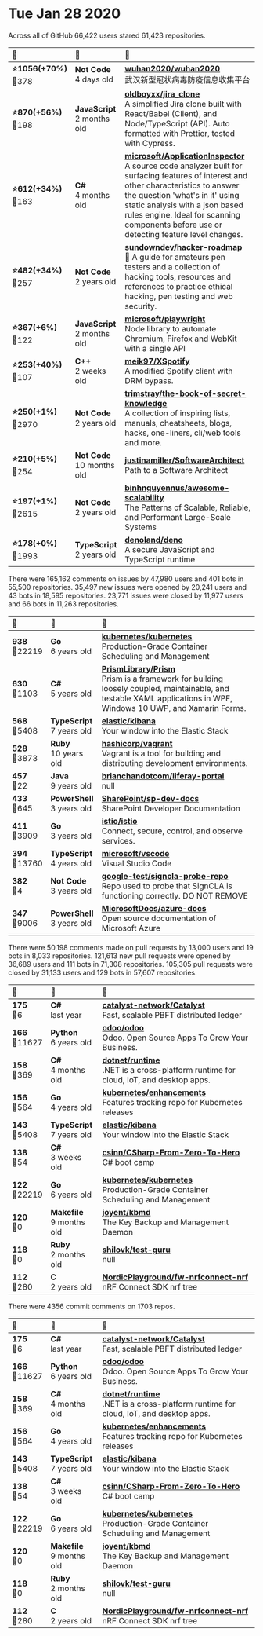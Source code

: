 # Tue Jan 28 2020

Across all of GitHub 66,422 users stared 
61,423 repositories. 

| :page_with_curl: | :calendar: | :page_with_curl: |
| :--- | :--- | :--- |
| **:star:1056(+70%)**<br>:twisted_rightwards_arrows:378 | **Not Code**<br>4 days old | **[wuhan2020/wuhan2020](https://github.com/wuhan2020/wuhan2020)**<br>武汉新型冠状病毒防疫信息收集平台 |
| **:star:870(+56%)**<br>:twisted_rightwards_arrows:198 | **JavaScript**<br>2 months old | **[oldboyxx/jira_clone](https://github.com/oldboyxx/jira_clone)**<br>A simplified Jira clone built with React/Babel (Client), and Node/TypeScript (API). Auto formatted with Prettier, tested with Cypress. |
| **:star:612(+34%)**<br>:twisted_rightwards_arrows:163 | **C#**<br>4 months old | **[microsoft/ApplicationInspector](https://github.com/microsoft/ApplicationInspector)**<br>A source code analyzer built for surfacing features of interest and other characteristics to answer the question 'what's in it' using static analysis with a json based rules engine. Ideal for scanning components before use or detecting feature level changes. |
| **:star:482(+34%)**<br>:twisted_rightwards_arrows:257 | **Not Code**<br>2 years old | **[sundowndev/hacker-roadmap](https://github.com/sundowndev/hacker-roadmap)**<br>:pushpin: A guide for amateurs pen testers and a collection of hacking tools, resources and references to practice ethical hacking, pen testing and web security. |
| **:star:367(+6%)**<br>:twisted_rightwards_arrows:122 | **JavaScript**<br>2 months old | **[microsoft/playwright](https://github.com/microsoft/playwright)**<br>Node library to automate Chromium, Firefox and WebKit with a single API |
| **:star:253(+40%)**<br>:twisted_rightwards_arrows:107 | **C++**<br>2 weeks old | **[meik97/XSpotify](https://github.com/meik97/XSpotify)**<br>A modified Spotify client with DRM bypass. |
| **:star:250(+1%)**<br>:twisted_rightwards_arrows:2970 | **Not Code**<br>2 years old | **[trimstray/the-book-of-secret-knowledge](https://github.com/trimstray/the-book-of-secret-knowledge)**<br>A collection of inspiring lists, manuals, cheatsheets, blogs, hacks, one-liners, cli/web tools and more. |
| **:star:210(+5%)**<br>:twisted_rightwards_arrows:254 | **Not Code**<br>10 months old | **[justinamiller/SoftwareArchitect](https://github.com/justinamiller/SoftwareArchitect)**<br>Path to a Software Architect |
| **:star:197(+1%)**<br>:twisted_rightwards_arrows:2615 | **Not Code**<br>2 years old | **[binhnguyennus/awesome-scalability](https://github.com/binhnguyennus/awesome-scalability)**<br>The Patterns of Scalable, Reliable, and Performant Large-Scale Systems |
| **:star:178(+0%)**<br>:twisted_rightwards_arrows:1993 | **TypeScript**<br>2 years old | **[denoland/deno](https://github.com/denoland/deno)**<br>A secure JavaScript and TypeScript runtime |

There were 165,162 comments on issues by 47,980 users and 401 bots in 55,500 repositories.
35,497 new issues were opened by 20,241 users and 43 bots in 18,595 repositories.
23,771 issues were closed by 11,977 users and 66 bots in 11,263 repositories.

| :speech_balloon: | :calendar: | :page_with_curl: |
| :--- | :--- | :--- |
| **938**<br>:twisted_rightwards_arrows:22219 | **Go**<br>6 years old | **[kubernetes/kubernetes](https://github.com/kubernetes/kubernetes)**<br>Production-Grade Container Scheduling and Management |
| **630**<br>:twisted_rightwards_arrows:1103 | **C#**<br>5 years old | **[PrismLibrary/Prism](https://github.com/PrismLibrary/Prism)**<br>Prism is a framework for building loosely coupled, maintainable, and testable XAML applications in WPF, Windows 10 UWP, and Xamarin Forms. |
| **568**<br>:twisted_rightwards_arrows:5408 | **TypeScript**<br>7 years old | **[elastic/kibana](https://github.com/elastic/kibana)**<br>Your window into the Elastic Stack |
| **528**<br>:twisted_rightwards_arrows:3873 | **Ruby**<br>10 years old | **[hashicorp/vagrant](https://github.com/hashicorp/vagrant)**<br>Vagrant is a tool for building and distributing development environments. |
| **457**<br>:twisted_rightwards_arrows:22 | **Java**<br>9 years old | **[brianchandotcom/liferay-portal](https://github.com/brianchandotcom/liferay-portal)**<br>null |
| **433**<br>:twisted_rightwards_arrows:645 | **PowerShell**<br>3 years old | **[SharePoint/sp-dev-docs](https://github.com/SharePoint/sp-dev-docs)**<br>SharePoint Developer Documentation |
| **411**<br>:twisted_rightwards_arrows:3909 | **Go**<br>3 years old | **[istio/istio](https://github.com/istio/istio)**<br>Connect, secure, control, and observe services. |
| **394**<br>:twisted_rightwards_arrows:13760 | **TypeScript**<br>4 years old | **[microsoft/vscode](https://github.com/microsoft/vscode)**<br>Visual Studio Code |
| **382**<br>:twisted_rightwards_arrows:4 | **Not Code**<br>3 years old | **[google-test/signcla-probe-repo](https://github.com/google-test/signcla-probe-repo)**<br>Repo used to probe that SignCLA is functioning correctly.  DO NOT REMOVE |
| **347**<br>:twisted_rightwards_arrows:9006 | **PowerShell**<br>3 years old | **[MicrosoftDocs/azure-docs](https://github.com/MicrosoftDocs/azure-docs)**<br>Open source documentation of Microsoft Azure |

There were 50,198 comments made on pull requests by 13,000 users and 19 bots in 8,033 repositories.
121,613 new pull requests were opened by 36,689 users and 111 bots in 71,308 repositories.
105,305 pull requests were closed by 31,133 users and 129 bots in 57,607 repositories.

| :speech_balloon: | :calendar: | :page_with_curl: |
| :--- | :--- | :--- |
| **175**<br>:twisted_rightwards_arrows:6 | **C#**<br>last year | **[catalyst-network/Catalyst](https://github.com/catalyst-network/Catalyst)**<br>Fast, scalable PBFT distributed ledger |
| **166**<br>:twisted_rightwards_arrows:11627 | **Python**<br>6 years old | **[odoo/odoo](https://github.com/odoo/odoo)**<br>Odoo. Open Source Apps To Grow Your Business. |
| **158**<br>:twisted_rightwards_arrows:369 | **C#**<br>4 months old | **[dotnet/runtime](https://github.com/dotnet/runtime)**<br>.NET is a cross-platform runtime for cloud, IoT, and desktop apps. |
| **156**<br>:twisted_rightwards_arrows:564 | **Go**<br>4 years old | **[kubernetes/enhancements](https://github.com/kubernetes/enhancements)**<br>Features tracking repo for Kubernetes releases |
| **143**<br>:twisted_rightwards_arrows:5408 | **TypeScript**<br>7 years old | **[elastic/kibana](https://github.com/elastic/kibana)**<br>Your window into the Elastic Stack |
| **138**<br>:twisted_rightwards_arrows:54 | **C#**<br>3 weeks old | **[csinn/CSharp-From-Zero-To-Hero](https://github.com/csinn/CSharp-From-Zero-To-Hero)**<br>C# boot camp |
| **122**<br>:twisted_rightwards_arrows:22219 | **Go**<br>6 years old | **[kubernetes/kubernetes](https://github.com/kubernetes/kubernetes)**<br>Production-Grade Container Scheduling and Management |
| **120**<br>:twisted_rightwards_arrows:0 | **Makefile**<br>9 months old | **[joyent/kbmd](https://github.com/joyent/kbmd)**<br>The Key Backup and Management Daemon |
| **118**<br>:twisted_rightwards_arrows:0 | **Ruby**<br>2 months old | **[shilovk/test-guru](https://github.com/shilovk/test-guru)**<br>null |
| **112**<br>:twisted_rightwards_arrows:280 | **C**<br>2 years old | **[NordicPlayground/fw-nrfconnect-nrf](https://github.com/NordicPlayground/fw-nrfconnect-nrf)**<br>nRF Connect SDK nrf tree |

There were 4356 commit comments on 1703 repos.

| :speech_balloon: | :calendar: | :page_with_curl: |
| :--- | :--- | :--- |
| **175**<br>:twisted_rightwards_arrows:6 | **C#**<br>last year | **[catalyst-network/Catalyst](https://github.com/catalyst-network/Catalyst)**<br>Fast, scalable PBFT distributed ledger |
| **166**<br>:twisted_rightwards_arrows:11627 | **Python**<br>6 years old | **[odoo/odoo](https://github.com/odoo/odoo)**<br>Odoo. Open Source Apps To Grow Your Business. |
| **158**<br>:twisted_rightwards_arrows:369 | **C#**<br>4 months old | **[dotnet/runtime](https://github.com/dotnet/runtime)**<br>.NET is a cross-platform runtime for cloud, IoT, and desktop apps. |
| **156**<br>:twisted_rightwards_arrows:564 | **Go**<br>4 years old | **[kubernetes/enhancements](https://github.com/kubernetes/enhancements)**<br>Features tracking repo for Kubernetes releases |
| **143**<br>:twisted_rightwards_arrows:5408 | **TypeScript**<br>7 years old | **[elastic/kibana](https://github.com/elastic/kibana)**<br>Your window into the Elastic Stack |
| **138**<br>:twisted_rightwards_arrows:54 | **C#**<br>3 weeks old | **[csinn/CSharp-From-Zero-To-Hero](https://github.com/csinn/CSharp-From-Zero-To-Hero)**<br>C# boot camp |
| **122**<br>:twisted_rightwards_arrows:22219 | **Go**<br>6 years old | **[kubernetes/kubernetes](https://github.com/kubernetes/kubernetes)**<br>Production-Grade Container Scheduling and Management |
| **120**<br>:twisted_rightwards_arrows:0 | **Makefile**<br>9 months old | **[joyent/kbmd](https://github.com/joyent/kbmd)**<br>The Key Backup and Management Daemon |
| **118**<br>:twisted_rightwards_arrows:0 | **Ruby**<br>2 months old | **[shilovk/test-guru](https://github.com/shilovk/test-guru)**<br>null |
| **112**<br>:twisted_rightwards_arrows:280 | **C**<br>2 years old | **[NordicPlayground/fw-nrfconnect-nrf](https://github.com/NordicPlayground/fw-nrfconnect-nrf)**<br>nRF Connect SDK nrf tree |

